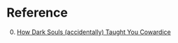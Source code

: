 # Reference

0. [How Dark Souls (accidentally) Taught You Cowardice](https://www.youtube.com/watch?v=9Gy3p1SzgLM)

